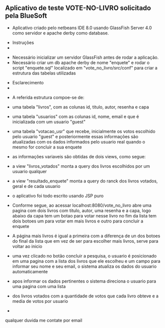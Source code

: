 Aplicativo de teste VOTE-NO-LIVRO solicitado pela BlueSoft
------------------------------------------------------------------------------------------------------------------
* Aplicativo criado pelo netbeans IDE 8.0 usando GlassFish Server 4.0 como servidor e apache derby como database.


- Instruções
- 
* Necessário inicializar um servidor GlassFish antes de rodar a aplicação.
* Necessário criar um db apache derby de nome "enquete" e rodar o script "enquete.sql" localizado 
  em "vote_no_livro/src/conf" para criar a estrutura das tabelas utilizadas

- Esclarecimento
- 
* A referida estrutura compoe-se de:
* uma tabela "livros", com as colunas id, titulo, autor, resenha e capa
* uma tabela "usuarios" com as colunas id, nome, email e que é inicializada com um usuario "guest"
* uma tabela "votacao_usr" que recebe, inicialmente os votos escolhido pelo usuario "guest" e posteriormente
  essas informações são atualizadas com os dados informados pelo usuario real quando o mesmo for concluir
  a sua enquete
* as informações variaveis são obtidas de dois views, como segue:
* a view "livros_votados" monta a query dos livros escolhidos por um usuario qualquer
* a view "resultado_enquete" monta a query do ranck dos livros votados, geral e de cada usuario


* o aplicativo foi todo escrito usando JSP puro
* Conforme segue, ao acessar localhost:8080/vote_no_livro abre uma pagina com dois livros com 
  titulo, autor, uma resenha e a capa, logo abaixo da capa tem um botao para votar nesse livro
  no fim da lista tem dois botoes um para votar em mais livros e outro para concluir a enquete
* A página mais livros é igual a primeira com a diferença de un dos botoes do final da lista
  que em vez de ser para escolher mais livros, serve para voltar ao inicio
* uma vez clicado no botão concluir a pesquisa, o usuario é posicionado em uma pagina com 
  a lista dos livros que ele escolheu e um campo para informar seu nome e seu email, o sistema
  atualiza os dados do usuario automaticamente
* apos informar os dados pertinentes o sistema direciona o usuario para uma pagina com uma lista
* dos livros votados com a quantidade de votos que cada livro obteve e a media de votos por usuario
* 
qualquer duvida me contate por email
